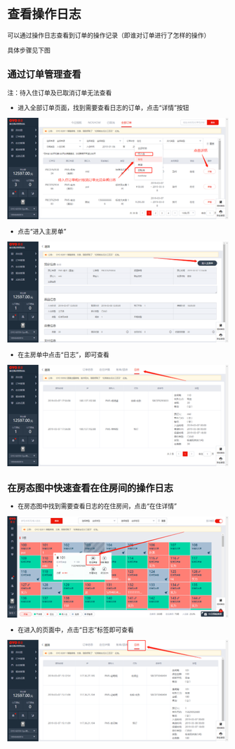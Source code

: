 # 查看操作日志

可以通过操作日志查看到订单的操作记录（即谁对订单进行了怎样的操作）

具体步骤见下图

## 通过订单管理查看

注：待入住订单及已取消订单无法查看

* 进入全部订单页面，找到需要查看日志的订单，点击“详情”按钮

![](../.gitbook/assets/image%20%28239%29.png)

* 点击“进入主房单”

![](../.gitbook/assets/image%20%28458%29.png)

* 在主房单中点击“日志”，即可查看

![](../.gitbook/assets/image%20%2826%29.png)

## 在房态图中快速查看在住房间的操作日志

* 在房态图中找到需要查看日志的在住房间，点击“在住详情”

![](../.gitbook/assets/image%20%28450%29.png)

* 在进入的页面中，点击“日志”标签即可查看

![](../.gitbook/assets/image%20%28256%29.png)

